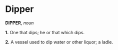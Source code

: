 # Dipper

**DIPPER**, _noun_

**1.** One that dips; he or that which dips.

**2.** A vessel used to dip water or other liquor; a ladle.
